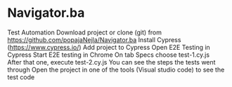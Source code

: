 # Navigator.ba
Test Automation
Download project or clone (git) from https://github.com/popajaNejla/Navigator.ba
Install Cypress (https://www.cypress.io/)
Add project to Cypress
Open E2E Testing in Cypress
Start E2E testing in Chrome
On tab Specs choose test-1.cy.js  
After that one, execute test-2.cy.js
You can see the steps the tests went through
Open the project in one of the tools (Visual studio code) to see the test code